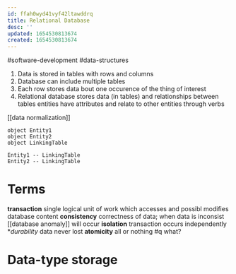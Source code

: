 ```yaml
---
id: ffah0wyd41vyf42ltawddrq
title: Relational Database
desc: ''
updated: 1654530813674
created: 1654530813674
---
```

#software-development #data-structures

1. Data is stored in tables with rows and columns
2. Database can include multiple tables
3. Each row stores data bout one occurence of the thing of interest
4. Relational database stores data (in tables) and relationships between tables
entities have attributes and relate to other entities through verbs

[[data normalization]]

```plantuml-ascii
object Entity1
object Entity2
object LinkingTable

Entity1 -- LinkingTable
Entity2 -- LinkingTable
```

# Terms
**transaction** single logical unit of work which accesses and possibl modifies database content
**consistency** correctness of data; when data is inconsist [[database anomaly]] will occur
**isolation** transaction occurs independently
**durability* data never lost
**atomicity** all or nothing #q what?

# Data-type storage
